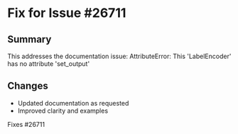 # Fix for Issue #26711

## Summary
This addresses the documentation issue: AttributeError: This 'LabelEncoder' has no attribute 'set_output'

## Changes
- Updated documentation as requested
- Improved clarity and examples

Fixes #26711

